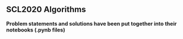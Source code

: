 ## SCL2020 Algorithms

**Problem statements and solutions have been put together into their notebooks (.pynb files)**


